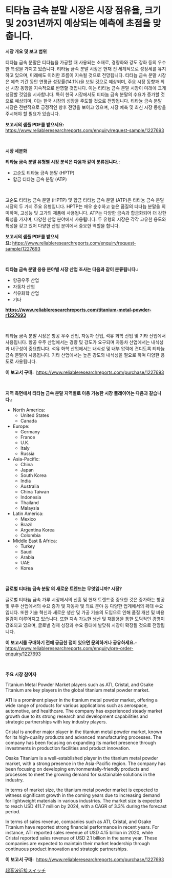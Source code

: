 <p><h1>티타늄 금속 분말 시장은 시장 점유율, 크기 및 2031년까지 예상되는 예측에 초점을 맞춥니다.</h1></p><p><strong>시장 개요 및 보고 범위</strong></p>
<p><p>티타늄 금속 분말은 티타늄을 가공할 때 사용되는 소재로, 경량화와 강도 강화 등의 우수한 특성을 가지고 있습니다. 티타늄 금속 분말 시장은 현재 전 세계적으로 성장세를 유지하고 있으며, 미래에도 이러한 흐름이 지속될 것으로 전망됩니다. 티타늄 금속 분말 시장은 예측 기간 동안 연평균 성장률(14.1%)을 보일 것으로 예상되며, 주요 시장 동향과 최신 시장 동향을 지속적으로 반영할 것입니다. 이는 티타늄 금속 분말 시장이 미래에 크게 성장할 것임을 시사합니다. 특히 한국 시장에서도 티타늄 금속 분말의 수요가 증가할 것으로 예상되며, 이는 한국 시장의 성장을 주도할 것으로 전망됩니다. 티타늄 금속 분말 시장은 전반적으로 긍정적인 향후 전망을 보이고 있으며, 시장 예측 및 최신 시장 동향을 주시해야 할 필요가 있습니다.</p></p>
<p><strong>보고서의 샘플 PDF를 받으세요:</strong> <a href="https://www.reliableresearchreports.com/enquiry/request-sample/1227693">https://www.reliableresearchreports.com/enquiry/request-sample/1227693</a></p>
<p>&nbsp;</p>
<p><strong>시장 세분화</strong></p>
<p><strong>티타늄 금속 분말 유형별 시장 분석은 다음과 같이 분류됩니다.:</strong></p>
<p><ul><li>고순도 티타늄 금속 분말 (HPTP)</li><li>합금 티타늄 금속 분말 (ATP)</li></ul></p>
<p>&nbsp;</p>
<p><p>고순도 티타늄 금속 분말 (HPTP) 및 합금 티타늄 금속 분말 (ATP)은 티타늄 금속 분말 시장의 두 가지 주요 유형입니다. HPTP는 매우 순수하고 높은 품질의 티타늄 분말을 의미하며, 고성능 및 고가의 제품에 사용됩니다. ATP는 다양한 금속과 합금화되어 더 강한 특성을 가지며, 다양한 산업 분야에서 사용됩니다. 두 유형의 시장은 각각 고유한 용도와 특성을 갖고 있어 다양한 산업 분야에서 중요한 역할을 합니다.</p></p>
<p><strong>보고서의 샘플 PDF를 받으세요:</strong>&nbsp;<a href="https://www.reliableresearchreports.com/enquiry/request-sample/1227693">https://www.reliableresearchreports.com/enquiry/request-sample/1227693</a></p>
<p>&nbsp;</p>
<p><strong> 티타늄 금속 분말 응용 분야별 시장 산업 조사는 다음과 같이 분류됩니다.:</strong></p>
<p><ul><li>항공우주 산업</li><li>자동차 산업</li><li>석유화학 산업</li><li>기타</li></ul></p>
<p><strong><a href="https://www.reliableresearchreports.com/titanium-metal-powder-r1227693">https://www.reliableresearchreports.com/titanium-metal-powder-r1227693</a></strong></p>
<p>&nbsp;</p>
<p><p>티타늄 금속 분말 시장은 항공 우주 산업, 자동차 산업, 석유 화학 산업 및 기타 산업에서 사용됩니다. 항공 우주 산업에서는 경량 및 강도가 요구되며 자동차 산업에서는 내식성과 내구성이 중요합니다. 석유 화학 산업에서는 내식성 및 내부 압력에 견디도록 티타늄 금속 분말이 사용됩니다. 기타 산업에서는 높은 강도와 내식성을 필요로 하며 다양한 용도로 사용됩니다.</p></p>
<p><strong>이 보고서 구매:</strong>&nbsp; <a href="https://www.reliableresearchreports.com/purchase/1227693">https://www.reliableresearchreports.com/purchase/1227693</a></p>
<p>&nbsp;</p>
<p><strong>지역 측면에서 티타늄 금속 분말 지역별로 이용 가능한 시장 플레이어는 다음과 같습니다.:</strong></p>
<p><ul>
    <li>
        North America:
        <ul>
            <li>United States</li>
            <li>Canada</li>
        </ul>
    </li>
    <li>
        Europe:
        <ul>
            <li>Germany</li>
            <li>France</li>
            <li>U.K.</li>
            <li>Italy</li>
            <li>Russia</li>
        </ul>
    </li>
    <li>
        Asia-Pacific:
        <ul>
            <li>China</li>
            <li>Japan</li>
            <li>South Korea</li>
            <li>India</li>
            <li>Australia</li>
            <li>China Taiwan</li>
            <li>Indonesia</li>
            <li>Thailand</li>
            <li>Malaysia</li>
        </ul>
    </li>
    <li>
        Latin America:
        <ul>
            <li>Mexico</li>
            <li>Brazil</li>
            <li>Argentina Korea</li>
            <li>Colombia</li>
        </ul>
    </li>
    <li>
        Middle East & Africa:
        <ul>
            <li>Turkey</li>
            <li>Saudi</li>
            <li>Arabia</li>
            <li>UAE</li>
            <li>Korea</li>
        </ul>
    </li>
    </ul></p>
<p>&nbsp;</p>
<p><strong>글로벌 티타늄 금속 분말 의 새로운 트렌드는 무엇입니까? 시장?</strong></p>
<p><p>글로벌 티타늄 금속 가루 시장에서의 신흥 및 현재 트렌드중 중요한 것은 증가하는 항공 및 우주 산업에서의 수요 증가 및 자동차 및 의료 분야 등 다양한 업계에서의 확대 수요입니다. 또한 기술 혁신과 새로운 생산 및 가공 기술의 도입으로 인해 품질 개선 및 비용 절감이 이루어지고 있습니다. 또한 지속 가능한 생산 및 재활용을 통한 도덕적인 경영이 강조되고 있으며, 글로벌 경제 성장과 수요 증대에 발맞춰 시장이 확장될 것으로 전망됩니다.</p></p>
<p><strong>이 보고서를 구매하기 전에 궁금한 점이 있으면 문의하거나 공유하세요.</strong>- <a href="https://www.reliableresearchreports.com/enquiry/pre-order-enquiry/1227693">https://www.reliableresearchreports.com/enquiry/pre-order-enquiry/1227693</a></p>
<p>&nbsp;</p>
<p><strong>주요 시장 참여자</strong></p>
<p><p>Titanium Metal Powder Market players such as ATI, Cristal, and Osake Titanium are key players in the global titanium metal powder market. </p><p>ATI is a prominent player in the titanium metal powder market, offering a wide range of products for various applications such as aerospace, automotive, and healthcare. The company has experienced steady market growth due to its strong research and development capabilities and strategic partnerships with key industry players.</p><p>Cristal is another major player in the titanium metal powder market, known for its high-quality products and advanced manufacturing processes. The company has been focusing on expanding its market presence through investments in production facilities and product innovation.</p><p>Osaka Titanium is a well-established player in the titanium metal powder market, with a strong presence in the Asia-Pacific region. The company has been focusing on developing environmentally-friendly products and processes to meet the growing demand for sustainable solutions in the industry.</p><p>In terms of market size, the titanium metal powder market is expected to witness significant growth in the coming years due to increasing demand for lightweight materials in various industries. The market size is expected to reach USD 411.7 million by 2024, with a CAGR of 3.3% during the forecast period.</p><p>In terms of sales revenue, companies such as ATI, Cristal, and Osake Titanium have reported strong financial performance in recent years. For instance, ATI reported sales revenue of USD 4.15 billion in 2020, while Cristal reported sales revenue of USD 2.1 billion in the same year. These companies are expected to maintain their market leadership through continuous product innovation and strategic partnerships.</p></p>
<p><strong>이 보고서 구매:</strong>&nbsp;&nbsp;<a href="https://www.reliableresearchreports.com/purchase/1227693">https://www.reliableresearchreports.com/purchase/1227693</a></p>
<p><p><a href="https://github.com/ksxzwxabcuynh011/Market-Research-Report-List-1/blob/main/814692429341.md">超音波近接スイッチ</a></p></p>